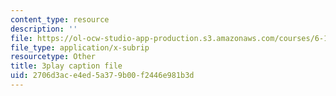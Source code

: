 ```yaml
---
content_type: resource
description: ''
file: https://ol-ocw-studio-app-production.s3.amazonaws.com/courses/6-172-performance-engineering-of-software-systems-fall-2018/2706d3ace4ed5a379b00f2446e981b3d_mXkPCaZUXhg.vtt
file_type: application/x-subrip
resourcetype: Other
title: 3play caption file
uid: 2706d3ac-e4ed-5a37-9b00-f2446e981b3d
---
```

